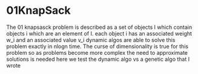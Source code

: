 # 01KnapSack
The 01 knapsasck problem is described as a set of objects I which contain objects i which are an element of I.
each object i has an associated weight w_i and an associated value v_i
dynamic algos are able to solve this problem exactly in nlogn time.
The curse of dimensionality is true for this problem so as problems become more complex the need to approximate solutions is needed
here we test the dynamic algo vs a genetic algo that I wrote
